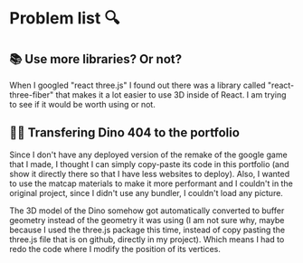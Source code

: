 # Problem list 🔍

## 📚 Use more libraries? Or not?

When I googled "react three.js" I found out there was a library called "react-three-fiber" that makes it a lot easier to use 3D inside of React. I am trying to see if it would be worth using or not.

## 🐱‍🐉 Transfering Dino 404 to the portfolio

Since I don't have any deployed version of the remake of the google game that I made, I thought I can simply copy-paste its code in this portfolio (and show it directly there so that I have less websites to deploy). Also, I wanted to use the matcap materials to make it more performant and I couldn't in the original project, since I didn't use any bundler, I couldn't load any picture.

The 3D model of the Dino somehow got automatically converted to buffer geometry instead of the geometry it was using (I am not sure why, maybe because I used the three.js package this time, instead of copy pasting the three.js file that is on github, directly in my project). Which means I had to redo the code where I modify the position of its vertices.
